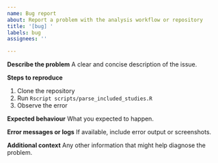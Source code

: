 ```yaml
---
name: Bug report
about: Report a problem with the analysis workflow or repository
title: '[bug] '
labels: bug
assignees: ''

---
```


**Describe the problem**
A clear and concise description of the issue.

**Steps to reproduce**
1. Clone the repository
2. Run `Rscript scripts/parse_included_studies.R`
3. Observe the error

**Expected behaviour**
What you expected to happen.

**Error messages or logs**
If available, include error output or screenshots.

**Additional context**
Any other information that might help diagnose the problem.
